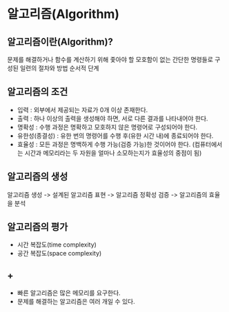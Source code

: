 # 알고리즘(Algorithm)
## 알고리즘이란(Algorithm)? 
 문제를 해결하거나 함수를 계산하기 위해 좇아야 할 모호함이 없는 간단한 명령들로 구성된 일련의 절차와 방법 순서적 단계


## 알고리즘의 조건
- 입력 : 외부에서 제공되는 자료가 0개 이상 존재한다.
- 출력 : 하나 이상의 출력을 생성해야 하면, 서로 다른 결과를 나타내어야 한다.
- 명확성 : 수행 과정은 명확하고 모호하지 않은 명령어로 구성되어야 한다.
- 유한성(종결성) : 유한 번의 명령어를 수행 후(유한 시간 내)에 종료되어야 한다.
- 효율성 : 모든 과정은 명백하게 수행 가능(검증 가능)한 것이어야 한다. (컴퓨터에서는 시간과 메모리라는 두 자원을 얼마나 소모하는지가 효율성의 중점이 됨)


## 알고리즘의 생성
 알고리즘 생성 -> 설계된 알고리즘 표현 -> 알고리즘 정확성 검증 -> 알고리즘의 효율을 분석


## 알고리즘의 평가
- 시간 복잡도(time complexity)
- 공간 복잡도(space complexity)


## +
- 빠른 알고리즘은 많은 메모리를 요구한다.
- 문제를 해결하는 알고리즘은 여러 개일 수 있다.
